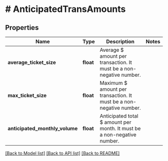 # # AnticipatedTransAmounts

## Properties

Name | Type | Description | Notes
------------ | ------------- | ------------- | -------------
**average_ticket_size** | **float** | Average $ amount per transaction. It must be a non-negative number. |
**max_ticket_size** | **float** | Maximum $ amount per transaction. It must be a non-negative number. |
**anticipated_monthly_volume** | **float** | Anticipated total $ amount per month. It must be a non-negative number. |

[[Back to Model list]](../../README.md#models) [[Back to API list]](../../README.md#endpoints) [[Back to README]](../../README.md)
